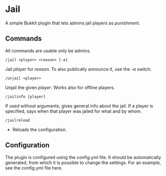 Jail
=====

A simple Bukkit plugin that lets admins jail players as punishment. 

Commands
-----
All commands are usable only be admins.

```
/jail <player> <reason> [-a]
```
Jail *player* for *reason*. To also publically announce it, use the *-a* switch.

```
/unjail <player>
```
Unjail the given *player*. Works also for offline players.

```
/jailinfo [player]
```
If used without arguments, gives general info about the jail. If a player is specified, says when that player was jailed for what and by whom.

```
/jailreload
```
- Reloads the configuration.

Configuration
-----
The plugin is configured using the config.yml file. It should be automatically generated, from which it is possible to change the settings. For an example, see the config.yml file here.
